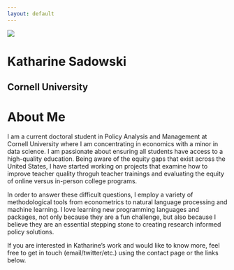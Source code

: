 ```yaml
---
layout: default
---
```


<img src="{{ site.url }}{{ site.baseurl }}/assets/img/cornell.png">


# Katharine Sadowski
## Cornell University 

# About Me 
I am a current doctoral student in Policy Analysis and Management at Cornell University where I am concentrating in economics with a minor in data science. I am passionate about ensuring all students have access to a high-quality education. Being aware of the equity gaps that exist across the United States, I have started working on projects that examine how to improve teacher quality throguh teacher trainings and evaluating the equity of online versus in-person college programs.

In order to answer these difficult questions, I employ a variety of methodological tools from econometrics to natural language processing and machine learning. I love learning new programming languages and packages, not only because they are a fun challenge, but also because I believe they are an essential stepping stone to creating research informed policy solutions.

If you are interested in Katharine’s work and would like to know more, feel free to get in touch (email/twitter/etc.) using the contact page or the links below.
